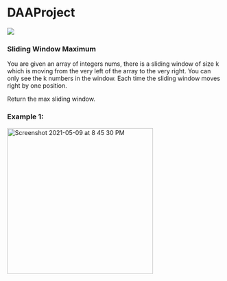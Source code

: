 # DAAProject
![](https://img.shields.io/badge/Python-v3.8-blue)

### Sliding Window Maximum

You are given an array of integers nums, there is a sliding window of size k which is moving from the very left of the array to the very right. You can only see the k numbers in the window. Each time the sliding window moves right by one position.

Return the max sliding window.

### Example 1: 
<img width="340" alt="Screenshot 2021-05-09 at 8 45 30 PM" src="https://user-images.githubusercontent.com/52974732/117577474-85a4f580-b107-11eb-9af2-d4ab1cc09a15.png">
